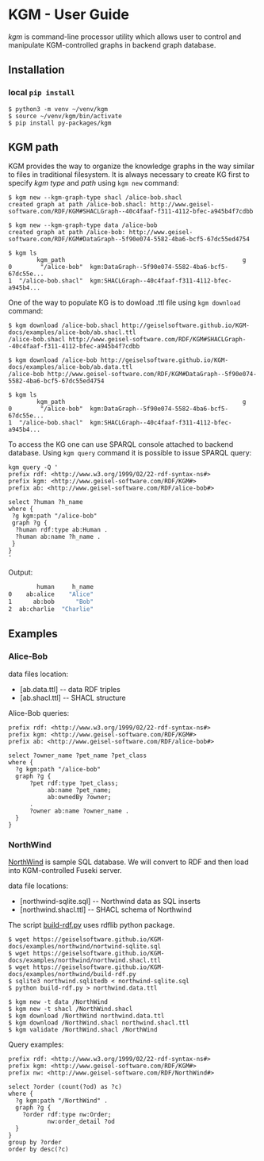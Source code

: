 # K<span/>GM - User Guide

*kgm* is command-line processor utility which allows user to control and manipulate K<span/>GM-controlled graphs in backend graph database.

## Installation

### local `pip install`

```
$ python3 -m venv ~/venv/kgm
$ source ~/venv/kgm/bin/activate
$ pip install py-packages/kgm
```

## K<span/>GM path
KGM provides the way to organize the knowledge graphs in the way similar to files in traditional filesystem. It is always necessary to create KG first to specify *kgm type* and *path* using `kgm new` command:

```console
$ kgm new --kgm-graph-type shacl /alice-bob.shacl
created graph at path /alice-bob.shacl: http://www.geisel-software.com/RDF/KGM#SHACLGraph--40c4faaf-f311-4112-bfec-a945b4f7cdbb

$ kgm new --kgm-graph-type data /alice-bob
created graph at path /alice-bob: http://www.geisel-software.com/RDF/KGM#DataGraph--5f90e074-5582-4ba6-bcf5-67dc55ed4754

$ kgm ls
        kgm_path                                                  g
0        "/alice-bob"  kgm:DataGraph--5f90e074-5582-4ba6-bcf5-67dc55e...
1  "/alice-bob.shacl"  kgm:SHACLGraph--40c4faaf-f311-4112-bfec-a945b4...
```

One of the way to populate KG is to dowload .ttl file using `kgm download` command:
```console
$ kgm download /alice-bob.shacl http://geiselsoftware.github.io/KGM-docs/examples/alice-bob/ab.shacl.ttl
/alice-bob.shacl http://www.geisel-software.com/RDF/KGM#SHACLGraph--40c4faaf-f311-4112-bfec-a945b4f7cdbb

$ kgm download /alice-bob http://geiselsoftware.github.io/KGM-docs/examples/alice-bob/ab.data.ttl
/alice-bob http://www.geisel-software.com/RDF/KGM#DataGraph--5f90e074-5582-4ba6-bcf5-67dc55ed4754

$ kgm ls
        kgm_path                                                  g
0        "/alice-bob"  kgm:DataGraph--5f90e074-5582-4ba6-bcf5-67dc55e...
1  "/alice-bob.shacl"  kgm:SHACLGraph--40c4faaf-f311-4112-bfec-a945b4...
```

To access the KG one can use SPARQL console attached to backend database. Using `kgm query` command it is possible to issue SPARQL query:
```console
kgm query -Q '
prefix rdf: <http://www.w3.org/1999/02/22-rdf-syntax-ns#>
prefix kgm: <http://www.geisel-software.com/RDF/KGM#>
prefix ab: <http://www.geisel-software.com/RDF/alice-bob#>

select ?human ?h_name
where {
 ?g kgm:path "/alice-bob"
 graph ?g {
  ?human rdf:type ab:Human .
  ?human ab:name ?h_name .
 }
}
'
```

Output:
```sh
        human     h_name
0    ab:alice    "Alice"
1      ab:bob      "Bob"
2  ab:charlie  "Charlie"
```


## Examples
### Alice-Bob
data files location:

 - [ab.data.ttl] -- data RDF triples
 - [ab.shacl.ttl] -- SHACL structure

Alice-Bob queries:

```sparql
prefix rdf: <http://www.w3.org/1999/02/22-rdf-syntax-ns#>
prefix kgm: <http://www.geisel-software.com/RDF/KGM#>
prefix ab: <http://www.geisel-software.com/RDF/alice-bob#>

select ?owner_name ?pet_name ?pet_class
where {
  ?g kgm:path "/alice-bob"
  graph ?g {
      ?pet rdf:type ?pet_class;
           ab:name ?pet_name;
           ab:ownedBy ?owner;
      .
      ?owner ab:name ?owner_name .
  }
}
```

### NorthWind

[NorthWind](https://en.wikiversity.org/wiki/Database_Examples/Northwind) is sample SQL database. We will convert to RDF and then load into KGM-controlled Fuseki server.

data file locations:

- [northwind-sqlite.sql] -- Northwind data as SQL inserts
- [northwind.shacl.ttl] -- SHACL schema of Northwind

The script [build-rdf.py](examples/northwind/build-rdf.py) uses rdflib python package.

```console
$ wget https://geiselsoftware.github.io/KGM-docs/examples/northwind/nortwind-sqlite.sql
$ wget https://geiselsoftware.github.io/KGM-docs/examples/northwind/northwind.shacl.ttl
$ wget https://geiselsoftware.github.io/KGM-docs/examples/northwind/build-rdf.py
$ sqlite3 northwind.sqlitedb < northwind-sqlite.sql
$ python build-rdf.py > northwind.data.ttl
```

```console
$ kgm new -t data /NorthWind
$ kgm new -t shacl /NorthWind.shacl
$ kgm download /NorthWind northwind.data.ttl
$ kgm download /NorthWind.shacl northwind.shacl.ttl
$ kgm validate /NorthWind.shacl /NorthWind
```

Query examples:
```sparql
prefix rdf: <http://www.w3.org/1999/02/22-rdf-syntax-ns#>
prefix kgm: <http://www.geisel-software.com/RDF/KGM#>
prefix nw: <http://www.geisel-software.com/RDF/NorthWind#>

select ?order (count(?od) as ?c)
where {
  ?g kgm:path "/NorthWind" .
  graph ?g {
    ?order rdf:type nw:Order;
    	   nw:order_detail ?od
  }
}
group by ?order
order by desc(?c)
```

